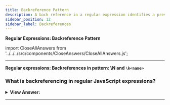```yaml
---
title: Backreference Pattern
description: A back reference in a regular expression identifies a previously matched group and looks for the same text again.
sidebar_position: 12
sidebar_label: Backreferences
---
```


**Regular Expressions: Backreference Pattern**

import CloseAllAnswers from '../../../src/components/CloseAnswers/CloseAllAnswers.js';

<CloseAllAnswers />

---

**Regular expressions: Backreferences in pattern: \N and `\k<name>`**

### What is backreferencing in regular JavaScript expressions?

<details>
  <summary><strong>View Answer:</strong></summary>
  <div>
  <div><strong>Interview Response:</strong> When matching string patterns using regular expressions, we might wish to match the same piece of text more than once. When the pattern used to perform the first match includes non-literal elements, we can look for the repeated text using a backreference. A backreference in a regular expression identifies a previously matched group and looks for the exact text again.
    </div><br />
  <div><strong className="codeExample">Code Example:</strong><br /><br />

  <div></div>

```js
// Backreference by number: \N
let str = `He said: "She's the one!" "She's the one!".`;

let regexp = /(['"])(.*?)\1/g;

alert(str.match(regexp)); // "She's the one!"

// Backreference by name: \k<name>
let str = `He said: "She's the one!".`;

let regexp = /(?<quote>['"])(.*?)\k<quote>/g;

alert(str.match(regexp)); // "She's the one!"
```

  </div>
  </div>
</details>

---
